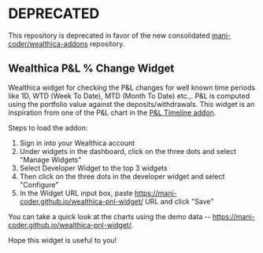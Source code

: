 # DEPRECATED

This repository is deprecated in favor of the new consolidated [mani-coder/wealthica-addons](https://github.com/mani-coder/wealthica-addons) repository.

## Wealthica P&L % Change Widget

Wealthica widget for checking the P&L changes for well known time periods like 1D, WTD (Week To Date), MTD (Month To Date) etc.,. P&L is computed using the portfolio value against the deposits/withdrawals. This widget is an inspiration from one of the P&L chart in the [P&L Timeline addon](https://github.com/mani-coder/wealthica-portfolio-addon).

Steps to load the addon:

1. Sign in into your Wealthica account
2. Under widgets in the dashboard, click on the three dots and select "Manage Widgets"
3. Select Developer Widget to the top 3 widgets
4. Then click on the three dots in the developer widget and select "Configure"
5. In the Widget URL input box, paste https://mani-coder.github.io/wealthica-pnl-widget/ URL and click "Save"

You can take a quick look at the charts using the demo data -- https://mani-coder.github.io/wealthica-pnl-widget/.

Hope this widget is useful to you!

